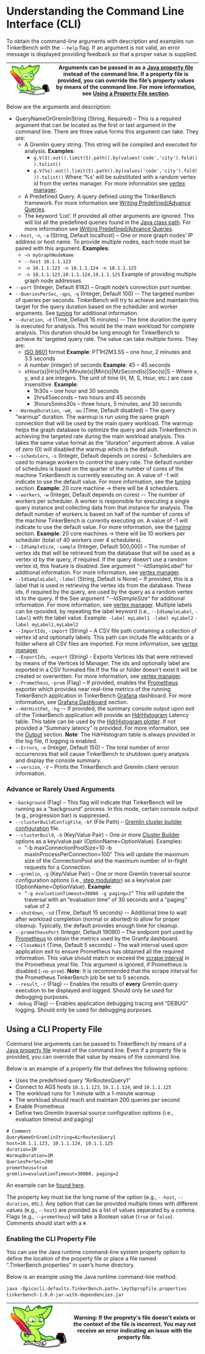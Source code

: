 # Understanding the Command Line Interface (CLI)

To obtain the command-line arguments with description and examples run TinkerBench with the `--help` flag. If an argument is not valid, an error message is displayed providing feedback so that a proper value is supplied.

| ![image](media/gremlin-apache.png) | Arguments can be passed in as a [Java property file](https://localizely.com/java-properties-file/) instead of the command line. If a property file is provided, you can override the file’s property values by means of the command line. For more information, see [Using a Property File section](#using-a-cli-property-file). |
|------------------------------------------------------------------------------------------------------|----------------------------------------------------------------------------------------------------------------------------------------------------------------------------------------------------------------------------------------------------------------------------------------------------------------------------------|

Below are the arguments and description:

-   QueryNameOrGremlinString (String, Required) – This is a required argument that can be located as the first or last argument in the command line. There are three value forms this argument can take. They are:
    -   A Gremlin query string. This string will be compiled and executed for analysis. **Examples**:
        -   `g.V(3).out().limit(5).path().by(values('code','city').fold()).tolist()`
        -   `g.V(%s).out().limit(5).path().by(values('code','city').fold()).tolist()` Where ‘%s’ will be substituted with a random vertex id from the vertex manager. For more information see [vertex manager](./vertex_id_manager.md).
    -   A Predefined Query. A query defined using the TinkerBench framework. For more information see [Writing Predefined/Advance Queries](./writing_predefined_queries.md).
    -   The keyword ‘List’. If provided all other arguments are ignored. This will list all the predefined queries found in the [Java class path](https://en.wikipedia.org/wiki/Classpath). For more information see [Writing Predefined/Advance Queries](./writing_predefined_queries.md).
-   `--host`, `-n`, `-a` (String, Default localhost) – One or more graph nodes’ IP address or host name. To provide multiple nodes, each node must be paired with this argument. **Examples**:
    -   `–n myGraphNodeName`
    -   `--host 10.1.1.123`
    -   `-n 10.1.1.123 -n 10.1.1.124 -n 10.1.1.125`
    -   `-n 10.1.1.123,10.1.1.124,10.1.1.125`
        Example of providing multiple graph node addresses
-   `--port` (Integer, Default 8182) – Graph node’s connection port number.
-   `--QueriesPerSec`, `-qps`, `-q` (Integer, Default 100) -- The targeted number of queries per seconds. TinkerBench will try to achieve and maintain this target for the query duration based on the scheduler and worker arguments. See [tuning](./tuning.md) for additional information.
-   `--duration`, `-d` (Time, Default 15 minutes) -- The time duration the query is executed for analysis. This would be the main workload for complete analysis. This duration should be long enough for TinkerBench to achieve its’ targeted query rate. The value can take multiple forms. They are:
    -   [ISO 8601](https://docs.oracle.com/javase/8/docs/api/java/time/format/DateTimeFormatter.html) format **Example**: PT1H2M3.5S – one hour, 2 minutes and 3.5 seconds
    -   A number (integer) of seconds **Example**: 45 – 45 seconds
    -   xHour(s)\|Hr(s)\|HyMinute(s)\|Min(s)\|MzSecond(s)\|Sec(s)\|S – Where x, y, and z are integers. The unit of time (H, M, S, Hour, etc.) are case insensitive. **Example**:
        -   1h30s – one hour and 30 seconds
        -   2hrs45seconds – two hours and 45 seconds
        -   3hours5mins30s – three hours, 5 minutes, and 30 seconds
-   `--WarmupDuration`, `-wm`, `-wu` (Time, Default disabled) – The query “warmup” duration. The warmup is run using the same graph connection that will be used by the main query workload. The warmup helps the graph database to optimize the query and aids TinkerBench in achieving the targeted rate during the main workload analysis. This takes the same value format as the “duration” argument above. A value of zero (0) will disabled the warmup which is the default.
-   `--schedulers`, `-s` (Integer, Default depends on cores) – Schedulers are used to manage workers to control the query rate. The default number of schedules is based on the quarter of the number of cores of the machine TinkerBench is currently executing on. A value of -1 will indicate to use the default value. For more information, see the [tuning](./tuning.md) section. **Example**: 20 core machine -\> there will be 4 schedulers.
-   `--workers`, `-w` (Integer, Default depends on cores) -- The number of workers per scheduler. A worker is responsible for executing a single query instance and collecting data from that instance for analysis. The default number of workers is based on half of the number of cores of the machine TinkerBench is currently executing on. A value of -1 will indicate to use the default value. For more information, see the [tuning](./tuning.md) section. **Example**: 20 core machines -\> there will be 10 workers per scheduler (total of 40 workers over 4 schedulers).
-   `--IdSampleSize`, `-sample` (Integer, Default 500,000) – The number of vertex ids that will be retrieved from the database that will be used as a vertex id by the query, if required. If the query doesn’t use a random vertex id, this feature is disabled. See argument “*--IdSampleLabel*” for additional information. For more information, see [vertex manager](./vertex_id_manager.md).
-   `--IdSampleLabel`, `-label` (String, Default is None) – If provided, this is a label that is used in retrieving the vertex ids from the database. These ids, if required by the query, are used by the query as a random vertex id to the query. If the See argument *“--IdSampleSize*” for additional information. For more information, see [vertex manager](./vertex_id_manager.md).
    Multiple labels can be rpovided, by repeating the label keyword (i.e., `--IdSampleLabel`, `-label`) with the label value.
    Example: `-label myLabel1 -label myLabel2`
                `-label myLabel1,myLabel2`
-   `--ImportIds`, `-import` (String) – A CSV file path containing a collection of vertex id and optionally labels. This path can include file wildcards or a folder where all CSV files are imported. For more information, see [vertex manager](./vertex_id_manager.md).
-   `--ExportIds`, `-export` (String) - Exports Vertices Ids that were retrieved by means of the Vertices Id Manager. The ids and optionally label are exported in a CSV formated file.If the file or folder doesn't exist it will be created or overwritten. For more information, see [vertex manager](./vertex_id_manager.md).
-   `--Prometheus`, `-prom` (Flag) – If provided, enables the [Prometheus](https://prometheus.io/) exporter which provides near real-time metrics of the running TinkerBench application in TinkerBench [Grafana](https://grafana.com/grafana/dashboards/) dashboard. For more information, see [Grafana Dashboard](./grafana_dashboard.md) section.
-   `--HdrHistFmt`, `-hg` -- If provided, the summary console output upon exit of the TinkerBench application will provide an [HdrHistogram](https://github.com/HdrHistogram) Latency table. This table can be used by the [HdrHistogram plotter](https://hdrhistogram.github.io/HdrHistogram/plotFiles.html). If not provided a “Summary latency” is provided. For more information, see the [Output](./understanding_output.md) section. **Note**: The HdrHistogram table is always provided in the log file, if logging is enabled.
-   `--Errors`, `-e` (Integer, Default 150) – The total number of error occurrences that will cause TinkerBench to shutdown query analysis and display the console summary.
-   `--version`, `-V` – Prints the TinkerBench and Gremlin client version information.

### Advance or Rarely Used Arguments

-   `-background` (Flag) – This flag will indicate that TinkerBench will be running as a “background” process. In this mode, certain console output (e.g., progression bar) is suppressed.
-   `--clusterBuildConfigFile`, `-bf` (File Path) – [Gremlin cluster builder configuration](https://www.gremlin.com/docs/getting-started-agent-configuration) file.
-   `--clusterBuild`, `-b` (Key/Value Pair) – One or more [Cluster Builder](https://tinkerpop.apache.org/javadocs/current/full/org/apache/tinkerpop/gremlin/driver/Cluster.Builder.html) options as a key/value pair (OptionName=OptionValue). Examples:
    -   “-b maxConnectionPoolSize=10 -b maxInProcessPerConnection=100”
        This will update the maximum size of the ConnectionPool and the maximum number of in-flight requests for a Connection.
-   `--gremlin`, `-g` (Key/Value Pair) – One or more Gremlin traversal source configuration options (i.e., [step modulator](https://tinkerpop.apache.org/docs/current/tutorials/gremlins-anatomy/)) as a key/value pair (OptionName=OptionValue). **Example**:
    -   `“-g evaluationTimeout=30000 -g paging=2”`
        This will update the traversal with an “evaluation time” of 30 seconds and a “paging” value of 2
-   `--shutdown`, `-sd` (Time, Default 15 seconds) -- Additional time to wait after workload completion (normal or aborted) to allow for proper cleanup. Typically, the default provides enough time for cleanup.
-   `--prometheusPort` (Integer, Default 19090) – The endpoint port used by [Prometheus](https://prometheus.io/docs/prometheus/latest/configuration/configuration/) to obtain the metrics used by the Granfa dashboard.
-   `--CloseWait` (Time, Default 5 seconds) – The wait interval used upon application exit to ensure Prometheus has obtained all the required information. This value should match or exceed the [scrape interval](https://prometheus.io/docs/prometheus/latest/configuration/configuration/) in the Prometheus ymal file. This argument is ignored, if Prometheus is disabled (`-no-prom`). **Note**: It is recommended that the scrape interval for the Prometheus TinkerBench job be set to 5 seconds.
-   `--result`, `-r` (Flag) -- Enables the results of **every** Gremlin query execution to be displayed and logged. Should only be used for debugging purposes.
-   `-debug` (Flag) -- Enables application debugging tracing and “DEBUG” logging. Should only be used for debugging purposes.

## Using a CLI Property File

Command line arguments can be passed to TinkerBench by means of a [Java property file](https://localizely.com/java-properties-file/) instead of the command line. Even if a property file is provided, you can override that value by means of the command line.

Below is an example of a property file that defines the following options:

-   Uses the predefined query “AirRoutesQuery1”
-   Connect to AGS hosts `10.1.1.123`, `10.1.1.124`, and `10.1.1.125`
-   The workload runs for 1 minute with a 1-minute warmup
-   The workload should reach and maintain 200 queries per second
-   Enable Prometheus
-   Define two Gremlin traversal source configuration options (i.e., evaluation timeout and paging)

```
# Comment
QueryNameOrGremlinString=AirRoutesQuery1
host=10.1.1.123, 10.1.1.124, 10.1.1.125
duration=1M
WarmupDuration=1M
QueriesPerSec=200
prometheus=true
gremlin=evaluationTimeout=30000, paging=2
```

An example can be [found here](../src/test/java/custom.properties).

The property key must be the long name of the option (e.g., `--host`, `--duration`, etc.). Any option that can be provided multiple times with different values (e.g., `--host`) are provided as a list of values separated by a comma. Flags (e.g., `--prometheus`) will take a Boolean value (`true` or `false`). Comments should start with a `#`.

### Enabling the CLI Property File

You can use the Java runtime command-line system property option to define the location of the property file or place a file named “.TinkerBench.properties” in user’s home directory.

Below is an example using the Java runtime command-line method:

```
java -Dpicocli.defaults.TinkerBench.path=.\mytbpropfile.properties tinkerbench-1.0.0-jar-with-dependencies.jar
```

| ![image](media/gremlin-apache.png) | Warning: If the proprety's file doesn't exists or the context of the file is incorrect. You may not receive an error indicating an issue with the property file. |
|------------------------------------------------------------------------------------------------------|------------------------------------------------------------------------------------------------------------------------------------------------------------------|
